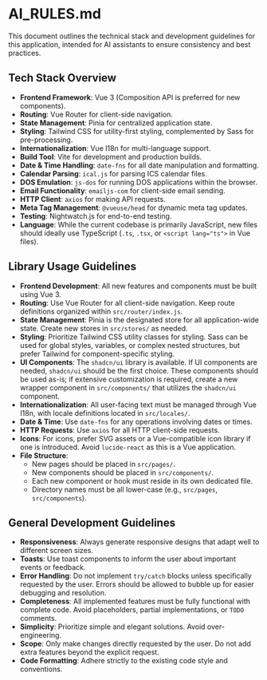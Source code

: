 # AI_RULES.md

This document outlines the technical stack and development guidelines for this application, intended for AI assistants to ensure consistency and best practices.

## Tech Stack Overview

*   **Frontend Framework**: Vue 3 (Composition API is preferred for new components).
*   **Routing**: Vue Router for client-side navigation.
*   **State Management**: Pinia for centralized application state.
*   **Styling**: Tailwind CSS for utility-first styling, complemented by Sass for pre-processing.
*   **Internationalization**: Vue I18n for multi-language support.
*   **Build Tool**: Vite for development and production builds.
*   **Date & Time Handling**: `date-fns` for all date manipulation and formatting.
*   **Calendar Parsing**: `ical.js` for parsing ICS calendar files.
*   **DOS Emulation**: `js-dos` for running DOS applications within the browser.
*   **Email Functionality**: `emailjs-com` for client-side email sending.
*   **HTTP Client**: `axios` for making API requests.
*   **Meta Tag Management**: `@vueuse/head` for dynamic meta tag updates.
*   **Testing**: Nightwatch.js for end-to-end testing.
*   **Language**: While the current codebase is primarily JavaScript, new files should ideally use TypeScript (`.ts`, `.tsx`, or `<script lang="ts">` in Vue files).

## Library Usage Guidelines

*   **Frontend Development**: All new features and components must be built using Vue 3.
*   **Routing**: Use Vue Router for all client-side navigation. Keep route definitions organized within `src/router/index.js`.
*   **State Management**: Pinia is the designated store for all application-wide state. Create new stores in `src/stores/` as needed.
*   **Styling**: Prioritize Tailwind CSS utility classes for styling. Sass can be used for global styles, variables, or complex nested structures, but prefer Tailwind for component-specific styling.
*   **UI Components**: The `shadcn/ui` library is available. If UI components are needed, `shadcn/ui` should be the first choice. These components should be used as-is; if extensive customization is required, create a new wrapper component in `src/components/` that utilizes the `shadcn/ui` component.
*   **Internationalization**: All user-facing text must be managed through Vue I18n, with locale definitions located in `src/locales/`.
*   **Date & Time**: Use `date-fns` for any operations involving dates or times.
*   **HTTP Requests**: Use `axios` for all HTTP client-side requests.
*   **Icons**: For icons, prefer SVG assets or a Vue-compatible icon library if one is introduced. Avoid `lucide-react` as this is a Vue application.
*   **File Structure**:
    *   New pages should be placed in `src/pages/`.
    *   New components should be placed in `src/components/`.
    *   Each new component or hook must reside in its own dedicated file.
    *   Directory names must be all lower-case (e.g., `src/pages`, `src/components`).

## General Development Guidelines

*   **Responsiveness**: Always generate responsive designs that adapt well to different screen sizes.
*   **Toasts**: Use toast components to inform the user about important events or feedback.
*   **Error Handling**: Do not implement `try/catch` blocks unless specifically requested by the user. Errors should be allowed to bubble up for easier debugging and resolution.
*   **Completeness**: All implemented features must be fully functional with complete code. Avoid placeholders, partial implementations, or `TODO` comments.
*   **Simplicity**: Prioritize simple and elegant solutions. Avoid over-engineering.
*   **Scope**: Only make changes directly requested by the user. Do not add extra features beyond the explicit request.
*   **Code Formatting**: Adhere strictly to the existing code style and conventions.